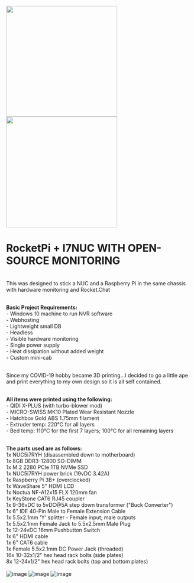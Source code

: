 <img src='https://covid-sucks-ass.com/3d/i7nucpi_front-top.jpg' width='300' height='300'> <img src='https://covid-sucks-ass.com/3d/i7nucpi-opened_rear.jpg' width='300' height='300'>
<h1>RocketPi + I7NUC WITH OPEN-SOURCE MONITORING</h1>
<br/>This was designed to stick a NUC and a Raspberry Pi in the same chassis with hardware monitoring and Rocket.Chat

<br/><b>Basic Project Requirements:</b>
<br/>- Windows 10 machine to run NVR software
<br/>- Webhosting
<br/>- Lightweight small DB
<br/>- Headless
<br/>- Visible hardware monitoring
<br/>- Single power supply
<br/>- Heat dissipation without added weight
<br/>- Custom mini-cab

<br/>Since my COVID-19 hobby became 3D printing...I decided to go a little ape and print everything to my own design so it is all self contained.

<br/><b>All items were printed using the following:</b>
<br/>- QIDI X-PLUS (with turbo-blower mod)
<br/>- MICRO-SWISS MK10 Plated Wear Resistant Nozzle
<br/>- Hatchbox Gold ABS 1.75mm filament
<br/>- Extruder temp: 220℃ for all layers
<br/>- Bed temp: 110℃ for the first 7 layers; 100℃ for all remaining layers

<br/><b>The parts used are as follows:</b>
<br/>1x NUC5i7RYH (disassembled down to motherboard)
<br/>1x 8GB DDR3-12800 SO-DIMM
<br/>1x M.2 2280 PCIe 1TB NVMe SSD
<br/>1x NUC5i7RYH power brick (19vDC 3.42A)
<br/>1x Raspberry Pi 3B+ (overclocked)
<br/>1x WaveShare 5" HDMI LCD
<br/>1x Noctua NF-A12x15 FLX 120mm fan
<br/>1x KeyStone CAT6 RJ45 coupler
<br/>1x 9-36vDC to 5vDC@5A step down transformer ("Buck Converter")
<br/>1x 6" IDE 40-Pin Male to Female Extension Cable
<br/>1x 5.5x2.1mm 'Y' splitter - Female input; male outputs
<br/>1x 5.5x2.1mm Female Jack to 5.5x2.5mm Male Plug
<br/>1x 12-24vDC 16mm Pushbutton Switch
<br/>1x 6" HDMI cable
<br/>1x 6" CAT6 cable
<br/>1x Female 5.5x2.1mm DC Power Jack (threaded)
<br/>16x 10-32x1/2" hex head rack bolts (side plates)
<br/>8x 12-24x1/2" hex head rack bolts (top and bottom plates)
<br/><br/>
![image](https://covid-sucks-ass.com/3d/i7nucpi_front-top.jpg)
![image](https://covid-sucks-ass.com/3d/i7nucpi-opened_rear.jpg)
![image](https://covid-sucks-ass.com/3d/rpinucmon_diagram.png)
